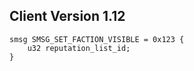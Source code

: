 ## Client Version 1.12

```rust,ignore
smsg SMSG_SET_FACTION_VISIBLE = 0x123 {
    u32 reputation_list_id;    
}

```
